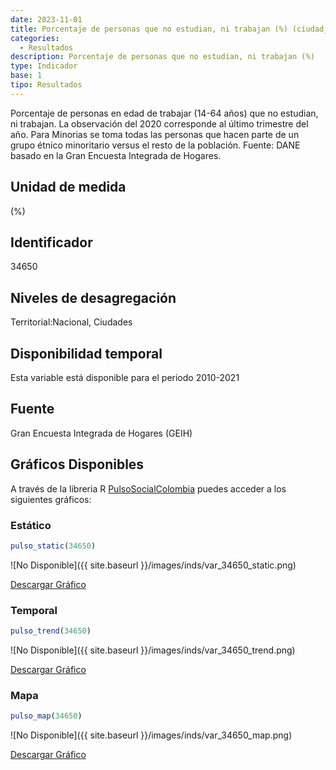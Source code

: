```yaml
---
date: 2023-11-01
title: Porcentaje de personas que no estudian, ni trabajan (%) (ciudad_gen)
categories:
  - Resultados
description: Porcentaje de personas que no estudian, ni trabajan (%)
type: Indicador
base: 1
tipo: Resultados
--- 
```


Porcentaje de personas en edad de trabajar (14-64 años) que no estudian, ni trabajan. La observación del 2020 corresponde al último trimestre del año. Para Minorias se toma todas las personas que hacen parte de un grupo étnico minoritario versus el resto de la población.
Fuente: DANE basado en la Gran Encuesta Integrada de Hogares.

## Unidad de medida
(%)

## Identificador
34650

## Niveles de desagregación
Territorial:Nacional, Ciudades

## Disponibilidad temporal
Esta variable está disponible para el periodo 2010-2021

## Fuente
Gran Encuesta Integrada de Hogares (GEIH)

## Gráficos Disponibles

A través de la libreria R [PulsoSocialColombia](https://github.com/pulsosocialcolombia/PulsoSocialColombia) puedes acceder a los siguientes gráficos:

### Estático

``` R
pulso_static(34650)
```

![No Disponible]({{ site.baseurl }}/images/inds/var_34650_static.png)

<a href='{{ site.baseurl }}/images/inds/var_34650_static.png'>Descargar Gráfico</a>

### Temporal

``` R
pulso_trend(34650)
```

![No Disponible]({{ site.baseurl }}/images/inds/var_34650_trend.png)

<a href='{{ site.baseurl }}/images/inds/var_34650_trend.png'>Descargar Gráfico</a>

### Mapa

``` R
pulso_map(34650)
```

![No Disponible]({{ site.baseurl }}/images/inds/var_34650_map.png)

<a href='{{ site.baseurl }}/images/inds/var_34650_map.png'>Descargar Gráfico</a>
